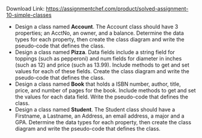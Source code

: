 Download Link: https://assignmentchef.com/product/solved-assignment-10-simple-classes
<br>



<ul>

 <li>Design a class named <strong>Account</strong>. The Account class should have 3 properties; an AcctNo, an owner, and a balance. Determine the data types for each property, then create the class diagram and write the pseudo-code that defines the class.</li>

 <li>Design a class named <strong>Pizza</strong>. Data fields include a string field for toppings (such as pepperoni) and num fields for diameter in inches (such as 12) and price (such as 13.99). Include methods to get and set values for each of these fields. Create the class diagram and write the pseudo-code that defines the class.</li>

 <li>Design a class named <strong>Book</strong> that holds a ISBN number, author, title, price, and number of pages for the book. Include methods to get and set the values for each data field. Write the pseudo-code that defines the class.</li>

 <li>Design a class named <strong>Student</strong>. The Student class should have a Firstname, a Lastname, an Address, an email address, a major and a GPA. Determine the data types for each property, then create the class diagram and write the pseudo-code that defines the class.</li>

</ul>





